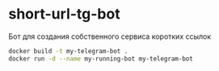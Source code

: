 # short-url-tg-bot
Бот для создания собственного сервиса коротких ссылок

```bash
docker build -t my-telegram-bot .
docker run -d --name my-running-bot my-telegram-bot

```

